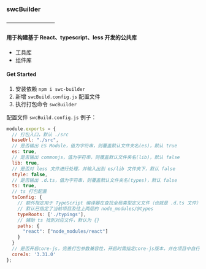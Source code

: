 ### swcBuilder

—————————

#### 用于构建基于 React、typescript、less 开发的公共库

- 工具库
- 组件库

#### Get Started

1. 安装依赖 `npm i swc-builder`
2. 新增 `swcBuild.config.js` 配置文件
3. 执行打包命令 `swcBuilder`

配置文件 `swcBuild.config.js` 例子：

```js
module.exports = {
  // 打包入口，默认 ./src
  baseUrl: "./src",
  // 是否输出 ES Module，值为字符串，则覆盖默认文件夹名(es)，默认 true
  es: true,
  // 是否输出 commonjs，值为字符串，则覆盖默认文件夹名(lib)，默认 false
  lib: true,
  // 是否对 less 文件进行处理，并输入出到 es/lib 文件夹下，默认 false
  style: false,
  // 是否输出 .d.ts，值为字符串，则覆盖默认文件夹名(types)，默认 false
  ts: true,
  // ts 打包配置
  tsConfig: {
    // 额外指定用于 TypeScript 编译器在查找全局类型定义文件（也就是 .d.ts 文件）时应该搜索的目录，
    // 默认已指定了当前项目及往上两层的 node_modules/@types
    typeRoots: ['./typings'],
    // 辅助 ts 找到对应文件，默认为 {}
    paths: {
      "react": ["node_modules/react"]
    }
  }
  // 是否开启core-js，完善打包参数兼容性，开启时需指定core-js版本，并在项目中自行添加core-js依赖，默认false
  coreJs: '3.31.0'
};
```
